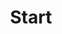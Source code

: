 ---
layout: blocks
title: Start
url: ""
description: 
image: 

blocks:
- block: hero
  heading: Styrk dine it kundskaber med <br> "just-in-time" learning
  subheading: Jeg tilbyder online kurser og webinarer med et klart fokus, eller hvad med online "En til En" undervisning
  image: https://source.unsplash.com/F75IfIWSqRY
  video:
    text: Se video
    id: LVDUbfdfBPk
  button:
    text: Kom igang
    url: https://www.officegeek.dk/kurser

- block: courses
  heading: Udvalgte kurser
  subheading: Find dit næste online kursus her

- block: cards
  heading: Hvorfor OfficeGeek?
  subheading: Jeg har siden 1995 undervist rigtig mange glade kursister.
  text: |-
    Officegeek
  cards:
  - heading: God økonomi
    text: Prisen på et online kursus er lavere end et fysisk kursus
    icon: currency-dollar
  - heading: Hvorfor vente
    text: Styrk dine kompetencer på et online kursus nu
    icon: light-bulb
  - heading: Ingen rejsetid
    text: Du slipper for spildtid og bestemmer selv hvad du skal have til frokost
    icon: truck
  - heading: Designed in a browser
    text: Designing in a browser allows rapid development and saves cost.
    icon: template
  button:
    text: Om
    url: /om/

- block: content
  heading: Webinar
  subheading: Det er ikke kun på prisen at webinarer slår traditionelle kurser! 
  text: |-
    Du får den sammen høje kvalitet på et webinar som på et traditionelt kursus, endda med den fordel at du kan se de igen og igen.
    
    Det bedste af det hele er du ikke behøver at flytte dig for at få ny viden

  video:
    file: images/video.mp4
    image: images/video.jpg

  button:
    text: Webinar
    url: /webinar/

- block: blog
  heading: Seneste blogindlæg
  subheading: 

- block: cta
  heading: En til En
  subheading: Målrettet undervisning på det helt rigtige tidspunkt vil gøre dig bedre og hurtigere til dine opgaver 
  text: |

  button:
    text: En til En
    url: /en-til-en/

---